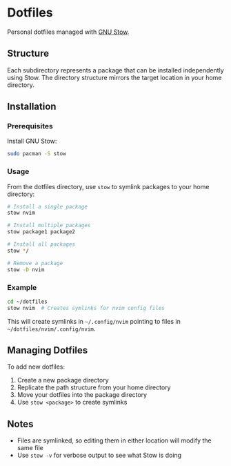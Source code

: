 # Dotfiles

Personal dotfiles managed with [GNU Stow](https://www.gnu.org/software/stow/).

## Structure

Each subdirectory represents a package that can be installed independently using Stow. The directory structure mirrors the target location in your home directory.

## Installation

### Prerequisites

Install GNU Stow:

```bash
sudo pacman -S stow
```

### Usage

From the dotfiles directory, use `stow` to symlink packages to your home directory:

```bash
# Install a single package
stow nvim

# Install multiple packages
stow package1 package2

# Install all packages
stow */

# Remove a package
stow -D nvim
```

### Example

```bash
cd ~/dotfiles
stow nvim  # Creates symlinks for nvim config files
```

This will create symlinks in `~/.config/nvim` pointing to files in `~/dotfiles/nvim/.config/nvim`.

## Managing Dotfiles

To add new dotfiles:

1. Create a new package directory
2. Replicate the path structure from your home directory
3. Move your dotfiles into the package directory
4. Use `stow <package>` to create symlinks

## Notes

- Files are symlinked, so editing them in either location will modify the same file
- Use `stow -v` for verbose output to see what Stow is doing
